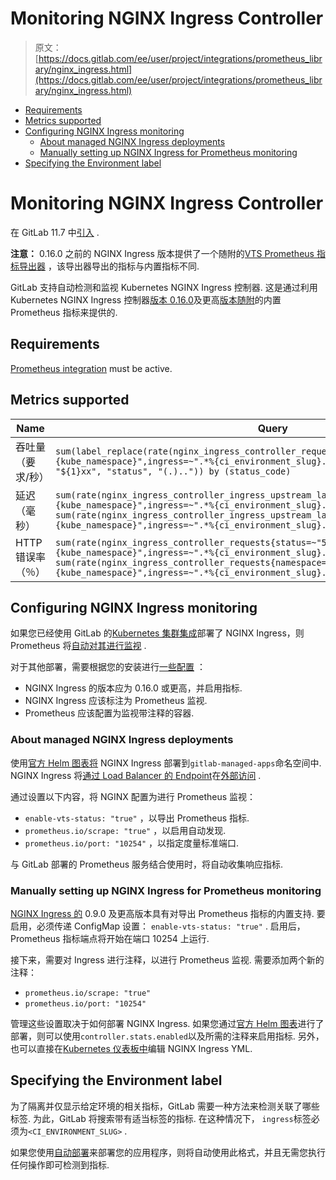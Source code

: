 # Monitoring NGINX Ingress Controller

> 原文：[https://docs.gitlab.com/ee/user/project/integrations/prometheus_library/nginx_ingress.html](https://docs.gitlab.com/ee/user/project/integrations/prometheus_library/nginx_ingress.html)

*   [Requirements](#requirements)
*   [Metrics supported](#metrics-supported)
*   [Configuring NGINX Ingress monitoring](#configuring-nginx-ingress-monitoring)
    *   [About managed NGINX Ingress deployments](#about-managed-nginx-ingress-deployments)
    *   [Manually setting up NGINX Ingress for Prometheus monitoring](#manually-setting-up-nginx-ingress-for-prometheus-monitoring)
*   [Specifying the Environment label](#specifying-the-environment-label)

# Monitoring NGINX Ingress Controller[](#monitoring-nginx-ingress-controller "Permalink")

在 GitLab 11.7 中[引入](https://gitlab.com/gitlab-org/gitlab-foss/-/merge_requests/22133) .

**注意：** 0.16.0 之前的 NGINX Ingress 版本提供了一个随附的[VTS Prometheus 指标导出器](nginx_ingress_vts.html) ，该导出器导出的指标与内置指标不同.

GitLab 支持自动检测和监视 Kubernetes NGINX Ingress 控制器. 这是通过利用 Kubernetes NGINX Ingress 控制器[版本 0.16.0](https://github.com/kubernetes/ingress-nginx/blob/master/Changelog.md#0160)及更高[版本随附](https://github.com/kubernetes/ingress-nginx/blob/master/Changelog.md#0160)的内置 Prometheus 指标来提供的.

## Requirements[](#requirements "Permalink")

[Prometheus integration](../prometheus.html) must be active.

## Metrics supported[](#metrics-supported "Permalink")

| Name | Query |
| --- | --- |
| 吞吐量（要求/秒） | `sum(label_replace(rate(nginx_ingress_controller_requests{namespace="%{kube_namespace}",ingress=~".*%{ci_environment_slug}.*"}[2m]), "status_code", "${1}xx", "status", "(.)..")) by (status_code)` |
| 延迟（毫秒） | `sum(rate(nginx_ingress_controller_ingress_upstream_latency_seconds_sum{namespace="%{kube_namespace}",ingress=~".*%{ci_environment_slug}.*"}[2m])) / sum(rate(nginx_ingress_controller_ingress_upstream_latency_seconds_count{namespace="%{kube_namespace}",ingress=~".*%{ci_environment_slug}.*"}[2m])) * 1000` |
| HTTP 错误率（％） | `sum(rate(nginx_ingress_controller_requests{status=~"5.*",namespace="%{kube_namespace}",ingress=~".*%{ci_environment_slug}.*"}[2m])) / sum(rate(nginx_ingress_controller_requests{namespace="%{kube_namespace}",ingress=~".*%{ci_environment_slug}.*"}[2m])) * 100` |

## Configuring NGINX Ingress monitoring[](#configuring-nginx-ingress-monitoring "Permalink")

如果您已经使用 GitLab 的[Kubernetes 集群集成](../../clusters/index.html#installing-applications)部署了 NGINX Ingress，则 Prometheus 将[自动对其进行监视](#about-managed-nginx-ingress-deployments) .

对于其他部署，需要根据您的安装进行[一些配置](#manually-setting-up-nginx-ingress-for-prometheus-monitoring) ：

*   NGINX Ingress 的版本应为 0.16.0 或更高，并启用指标.
*   NGINX Ingress 应该标注为 Prometheus 监视.
*   Prometheus 应该配置为监视带注释的容器.

### About managed NGINX Ingress deployments[](#about-managed-nginx-ingress-deployments "Permalink")

使用[官方 Helm 图表将](https://github.com/helm/charts/tree/master/stable/nginx-ingress) NGINX Ingress 部署到`gitlab-managed-apps`命名空间中. NGINX Ingress 将[通过 Load Balancer 的 Endpoint](../../../clusters/applications.html#ingress)在[外部访问](../../../clusters/applications.html#ingress) .

通过设置以下内容，将 NGINX 配置为进行 Prometheus 监视：

*   `enable-vts-status: "true"` ，以导出 Prometheus 指标.
*   `prometheus.io/scrape: "true"` ，以启用自动发现.
*   `prometheus.io/port: "10254"` ，以指定度量标准端口.

与 GitLab 部署的 Prometheus 服务结合使用时，将自动收集响应指标.

### Manually setting up NGINX Ingress for Prometheus monitoring[](#manually-setting-up-nginx-ingress-for-prometheus-monitoring "Permalink")

[NGINX Ingress 的](https://github.com/kubernetes/ingress-nginx) 0.9.0 及更高版本具有对导出 Prometheus 指标的内置支持. 要启用，必须传递 ConfigMap 设置： `enable-vts-status: "true"` . 启用后，Prometheus 指标端点将开始在端口 10254 上运行.

接下来，需要对 Ingress 进行注释，以进行 Prometheus 监视. 需要添加两个新的注释：

*   `prometheus.io/scrape: "true"`
*   `prometheus.io/port: "10254"`

管理这些设置取决于如何部署 NGINX Ingress. 如果您通过[官方 Helm 图表](https://github.com/helm/charts/tree/master/stable/nginx-ingress)进行了部署，则可以使用`controller.stats.enabled`以及所需的注释来启用指标. 另外，也可以直接在[Kubernetes 仪表板中](https://github.com/kubernetes/dashboard)编辑 NGINX Ingress YML.

## Specifying the Environment label[](#specifying-the-environment-label "Permalink")

为了隔离并仅显示给定环境的相关指标，GitLab 需要一种方法来检测关联了哪些标签. 为此，GitLab 将搜索带有适当标签的指标. 在这种情况下， `ingress`标签必须为`<CI_ENVIRONMENT_SLUG>` .

如果您使用[自动部署](../../../../topics/autodevops/stages.html#auto-deploy)来部署您的应用程序，则将自动使用此格式，并且无需您执行任何操作即可检测到指标.